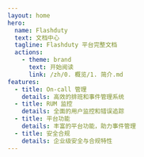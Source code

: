 ```yaml
---
layout: home
hero:
  name: Flashduty
  text: 文档中心
  tagline: Flashduty 平台完整文档
  actions:
    - theme: brand
      text: 开始阅读
      link: /zh/0. 概览/1. 简介.md
features:
  - title: On-call 管理
    details: 高效的排班和事件管理系统
  - title: RUM 监控
    details: 全面的用户监控和错误追踪
  - title: 平台功能
    details: 丰富的平台功能，助力事件管理
  - title: 安全合规
    details: 企业级安全与合规特性
---
```

